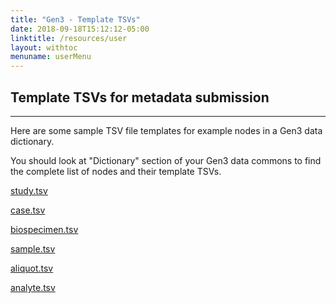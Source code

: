 ```yaml
---
title: "Gen3 - Template TSVs"
date: 2018-09-18T15:12:12-05:00
linktitle: /resources/user
layout: withtoc
menuname: userMenu
---
```


## Template TSVs for metadata submission
* * *

Here are some sample TSV file templates for example nodes in a Gen3 data dictionary.

You should look at "Dictionary" section of your Gen3 data commons to find the complete list of nodes and their template TSVs.

[study.tsv](study.tsv)

[case.tsv](case.tsv)

[biospecimen.tsv](biospecimen.tsv)

[sample.tsv](sample.tsv)

[aliquot.tsv](aliquot.tsv)

[analyte.tsv](analyte.tsv)
